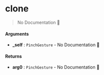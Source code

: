 # clone

> No Documentation 🚧

#### Arguments

- **\_self** : `PinchGesture` \- No Documentation 🚧

#### Returns

- **arg0** : `PinchGesture` \- No Documentation 🚧